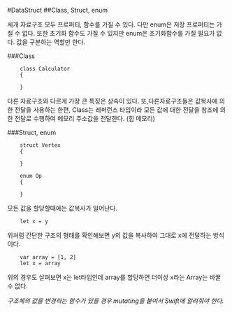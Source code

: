 #DataStruct
##Class, Struct, enum

세개 자료구조 모두 프로퍼티, 함수를 가질 수 있다. 다만 enum은 저장 프로퍼티는 가질 수 없다. 또한 초기화 함수도 가질 수 있지만 enum은 초기화함수를 가질 필요가 없다.
값을 구분하는 역할만 한다.

###Class

        class Calculator
        {

        }

다른 자료구조와 다르게 가장 큰 특징은 상속이 있다. 또,다른자료구조들은 값복사에 의한 전달을 사용하는 한편,  Class는 레퍼런스 타입이라 모든 값에 대한 전달을 참조에 의한 전달로 수행하여 메모리 주소값을 전달한다. (힙 메모리)

###Struct, enum        

        struct Vertex
        {

        }

        enum Op
        {

        }

모든 값을 할당할때에는 값복사가 일어난다.

        let x = y

위처럼 간단한 구조의 형태를 확인해보면 y의 값을 복사하여 그대로 x에 전달하는 방식이다.

        var array = [1, 2]
        let x = array

위의 경우도 살펴보면 x는 let타입인데 array를 할당하면 더이상 x라는 Array는 바꿀 수 없다.        

*구조체의 값을 변경하는 함수가 있을 경우 mutating을 붙여서 Swift에 알려줘야 한다.*
